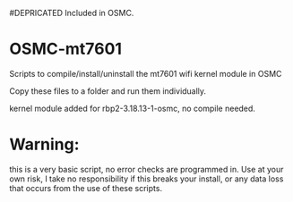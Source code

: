 #DEPRICATED
Included in OSMC.

# OSMC-mt7601
Scripts to compile/install/uninstall the mt7601 wifi kernel module in OSMC

Copy these files to a folder and run them individually.

kernel module added for rbp2-3.18.13-1-osmc, no compile needed.

# Warning: 
this is a very basic script, no error checks are programmed in. Use at your own risk, I take no responsibility if this breaks your install, or any data loss that occurs from the use of these scripts.
